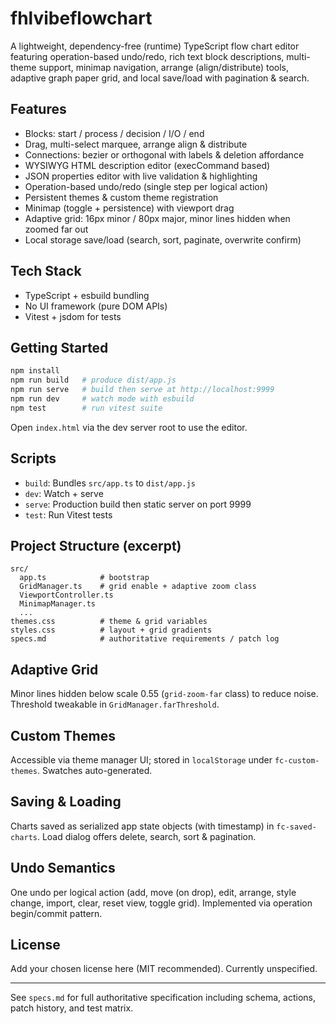 # fhlvibeflowchart

A lightweight, dependency-free (runtime) TypeScript flow chart editor featuring operation-based undo/redo, rich text block descriptions, multi-theme support, minimap navigation, arrange (align/distribute) tools, adaptive graph paper grid, and local save/load with pagination & search.

## Features
- Blocks: start / process / decision / I/O / end
- Drag, multi-select marquee, arrange align & distribute
- Connections: bezier or orthogonal with labels & deletion affordance
- WYSIWYG HTML description editor (execCommand based)
- JSON properties editor with live validation & highlighting
- Operation-based undo/redo (single step per logical action)
- Persistent themes & custom theme registration
- Minimap (toggle + persistence) with viewport drag
- Adaptive grid: 16px minor / 80px major, minor lines hidden when zoomed far out
- Local storage save/load (search, sort, paginate, overwrite confirm)

## Tech Stack
- TypeScript + esbuild bundling
- No UI framework (pure DOM APIs)
- Vitest + jsdom for tests

## Getting Started
```bash
npm install
npm run build   # produce dist/app.js
npm run serve   # build then serve at http://localhost:9999
npm run dev     # watch mode with esbuild
npm test        # run vitest suite
```
Open `index.html` via the dev server root to use the editor.

## Scripts
- `build`: Bundles `src/app.ts` to `dist/app.js`
- `dev`: Watch + serve
- `serve`: Production build then static server on port 9999
- `test`: Run Vitest tests

## Project Structure (excerpt)
```
src/
  app.ts            # bootstrap
  GridManager.ts    # grid enable + adaptive zoom class
  ViewportController.ts
  MinimapManager.ts
  ...
themes.css          # theme & grid variables
styles.css          # layout + grid gradients
specs.md            # authoritative requirements / patch log
```

## Adaptive Grid
Minor lines hidden below scale 0.55 (`grid-zoom-far` class) to reduce noise. Threshold tweakable in `GridManager.farThreshold`.

## Custom Themes
Accessible via theme manager UI; stored in `localStorage` under `fc-custom-themes`. Swatches auto-generated.

## Saving & Loading
Charts saved as serialized app state objects (with timestamp) in `fc-saved-charts`. Load dialog offers delete, search, sort & pagination.

## Undo Semantics
One undo per logical action (add, move (on drop), edit, arrange, style change, import, clear, reset view, toggle grid). Implemented via operation begin/commit pattern.

## License
Add your chosen license here (MIT recommended). Currently unspecified.

---
See `specs.md` for full authoritative specification including schema, actions, patch history, and test matrix.
